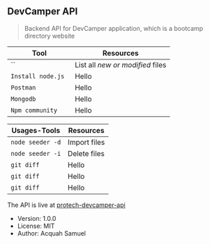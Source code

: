## DevCamper API

> Backend API for DevCamper application, which is a bootcamp directory website

| Tool | Resources |
| --- | --- |
| `` | List all *new or modified* files |
| `Install node.js ` | Hello |
| `Postman ` | Hello |
| `Mongodb  ` | Hello |
| `Npm community` | Hello |



| Usages-Tools | Resources |
| --- | --- |
| `node seeder -d` |  Import files |
| `node seeder -i` |  Delete files |
| `git diff` | Hello |
| `git diff` | Hello |
| `git diff` | Hello |


The API is live at [protech-devcamper-api](https://protech-devcamper-api.herokuapp.com/)


- Version: 1.0.0
- License: MIT
- Author: Acquah Samuel
